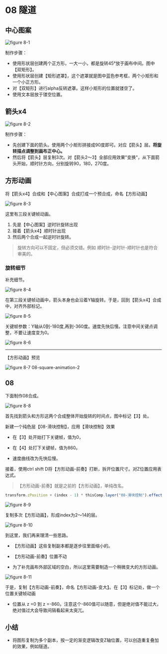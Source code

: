 # 08 隧道

## 中心图案

![figure 8-1](assets/figure-8-1.png)

制作步骤：

- 使用形状层创建两个正方形，一大一小，都是旋转45°放于画布中间。图中【双矩形】。
- 使用形状层创建【矩形遮罩】，这个遮罩就是图中蓝色参考框，两个小矩形和一个小正方形。
- 对【双矩形】进行alpha反转遮罩。这样小矩形的位置就镂空了。
- 使用文本层放于镂空位置。

## 箭头x4

![figure 8-2](assets/figure-8-2.png)

制作步骤：

- 先创建下面的箭头。使用两个小矩形拼接成90度即可。对应【箭头】层。**将旋转描点调整到画布正中心。**
- 然后将【箭头】层复制3次。对【箭头2～3】全部应用效果"变换"，从下面箭头开始，顺时针方向，分别旋转90，180，270度。

## 方形动画

将【箭头x4】合成和【中心图案】合成打成一个预合成，命名【方形动画】

![figure 8-3](assets/figure-8-3.png)

这里有三段关键帧动画。

1. 先是【中心图案】逆时针旋转出现
2. 接着【箭头x4】顺时针出现
3. 然后两个合成一起逆时针旋转。

> 旋转方向可以不固定，但必须交错。例如 顺时针-逆时针-顺时针也是符合审美的。

### 旋转细节

补充细节。

![figure 8-4](assets/figure-8-4.png)

在第三段关键帧动画中，箭头本身也会沿着Y轴旋转。于是，回到【箭头x4】合成中，对齐外部标记。

![figure 8-5](assets/figure-8-5.png)

关键帧参数：Y轴从0到-180度,再到-360度。速度先快后慢。注意中间关键点调整，不要让速度变为0。

![figure 8-6](assets/figure-8-6.png)

---

【方形动画】预览

![figure 8-7 08-square-animation-2](assets/figure-8-7.gif)

## 08

下面制作08合成。

![figure 8-8](assets/figure-8-8.png)

首先找到箭头和方形这两个合成整体开始旋转的时间点，图中标记【3】处。

新建一个纯色层【08-滑块控制】，应用【滑块控制】效果

- 在【3】处开始打下关键帧，值为0，
- 在【4】处打下关键帧，值为860。

- 速度曲线改为先快后慢。

接着，使用ctrl shift D将【方形动画-前奏】打断，拆开位置尺寸。对Z位置应用表达式。

> 【方形动画-前奏】就是之前的【方形动画】，单纯改名。

```js
transform.zPosition + (index - 1) * thisComp.layer("08-滑块控制").effect("滑块控制")("滑块")
```

![figure 8-9](assets/figure-8-9.png)

复制多次【方形动画】，形成index为2～14的层。

![figure 8-10](assets/figure-8-10.png)

到这里，我们再来理清一些思路。

- 【方形动画】这些复制副本都是逐步往里面缩小的。

- 【方形动画-前奏】位置不动
- 为了补充画布外部区域的空白，所以这里需要制造一个稍微变大的方形动画。

![figure 8-11](assets/figure-8-11.png)

于是，复制【方形动画-前奏】，命名【方形动画-变大】。在【3】标记处，做一个位置关键帧动画

- 位置从 z =0 到 z =-860。注意这个-860值可以随意，但是绝对值不能过大，绝对值过大会导致间隔看起来太突兀。

## 小结
- 将图形复制为多个副本，按一定的渐变逻辑改变Z轴位置，可以创造重复叠加的效果，例如隧道。